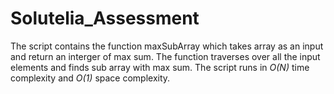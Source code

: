 # Solutelia_Assessment
The script contains the function maxSubArray which takes array as an input and return an interger of max sum. The function traverses over all the input elements and finds sub array with max sum. The script runs in _O(N)_ time complexity and _O(1)_ space complexity.
